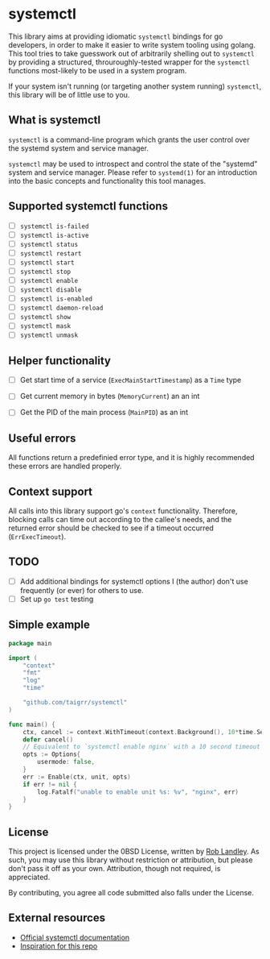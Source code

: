 # systemctl

This library aims at providing idiomatic `systemctl` bindings for go developers, in order to make it easier to write system tooling using golang.
This tool tries to take guesswork out of arbitrarily shelling out to `systemctl` by providing a structured, throuroughly-tested wrapper for the `systemctl` functions most-likely to be used in a system program.

If your system isn't running (or targeting another system running) `systemctl`, this library will be of little use to you.

## What is systemctl

`systemctl` is a command-line program which grants the user control over the systemd system and service manager.

`systemctl` may be used to introspect and control the state of the "systemd" system and service manager. Please refer to `systemd(1)` for an introduction into the basic concepts and functionality this tool manages.

## Supported systemctl functions

- [ ] `systemctl is-failed`
- [ ] `systemctl is-active`
- [ ] `systemctl status`
- [ ] `systemctl restart`
- [ ] `systemctl start`
- [ ] `systemctl stop`
- [ ] `systemctl enable`
- [ ] `systemctl disable`
- [ ] `systemctl is-enabled`
- [ ] `systemctl daemon-reload`
- [ ] `systemctl show`
- [ ] `systemctl mask`
- [ ] `systemctl unmask`

## Helper functionality

- [ ] Get start time of a service (`ExecMainStartTimestamp`) as a `Time` type
- [ ] Get current memory in bytes (`MemoryCurrent`) an an int
- [ ] Get the PID of the main process (`MainPID`) as an int


## Useful errors

All functions return a predefinied error type, and it is highly recommended these errors are handled properly.

## Context support

All calls into this library support go's `context` functionality.
Therefore, blocking calls can time out according to the callee's needs, and the returned error should be checked to see if a timeout occurred (`ErrExecTimeout`).

## TODO

- [ ] Add additional bindings for systemctl options I (the author) don't use frequently (or ever) for others to use.
- [ ] Set up `go test` testing

## Simple example

```go
package main

import (
    "context"
    "fmt"
    "log"
    "time"

    "github.com/taigrr/systemctl"
)

func main() {
    ctx, cancel := context.WithTimeout(context.Background(), 10*time.Second)
    defer cancel()
    // Equivalent to `systemctl enable nginx` with a 10 second timeout
    opts := Options{
        usermode: false,
    }
    err := Enable(ctx, unit, opts)
    if err != nil {
        log.Fatalf("unable to enable unit %s: %v", "nginx", err)
    }
}
```

## License

This project is licensed under the 0BSD License, written by [Rob Landley](https://github.com/landley).
As such, you may use this library without restriction or attribution, but please don't pass it off as your own.
Attribution, though not required, is appreciated.

By contributing, you agree all code submitted also falls under the License.

## External resources

- [Official systemctl documentation](https://www.man7.org/linux/man-pages/man1/systemctl.1.html)
- [Inspiration for this repo](https://github.com/Ullaakut/nmap/)
